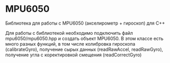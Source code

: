 # MPU6050
Библиотека для работы с MPU6050 (акселирометр + гироскоп) для C++

Для работы с библиотекой необходимо подключить файл mpu6050/mpu6050.hpp и создать объект MPU6050. В этом классе есть много разных функций, в том числе колибровка гироскопа (calibrateGyro), получение сырых данных (readRawAccel, readRawGyro), получение угла с коректировкой смещения (readCorrectGyro) 
